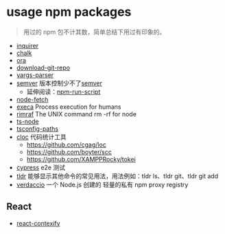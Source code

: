 # usage npm packages

> 用过的 npm 包不计其数，简单总结下用过有印象的。

- [inquirer](https://github.com/SBoudrias/Inquirer.js)
- [chalk](https://github.com/chalk/chalk)
- [ora](https://github.com/sindresorhus/ora)
- [download-git-repo](https://gitlab.com/flippidippi/download-git-repo)
- [yargs-parser](https://github.com/yargs/yargs-parser)
- [semver](https://github.com/npm/node-semver) 版本控制少不了[semver](https://semver.org/)
  - 延伸阅读：[npm-run-script](https://docs.npmjs.com/cli/v7/commands/npm-run-script)
- [node-fetch](https://github.com/node-fetch/node-fetch)
- [execa](https://github.com/sindresorhus/execa) Process execution for humans
- [rimraf](https://github.com/isaacs/rimraf) The UNIX command rm -rf for node
- [ts-node](https://github.com/TypeStrong/ts-node)
- [tsconfig-paths](https://github.com/dividab/tsconfig-paths)
- [cloc](https://github.com/AlDanial/cloc) 代码统计工具
  - https://github.com/cgag/loc
  - https://github.com/boyter/scc
  - https://github.com/XAMPPRocky/tokei
- [cypress](https://github.com/cypress-io/cypress) e2e 测试
- [tldr](https://github.com/tldr-pages/tldr#how-do-i-use-it) 能够显示其他命令的常见用法，用法例如：tldr ls、tldr git、tldr git add
- [verdaccio](https://github.com/verdaccio) 一个 Node.js 创建的 轻量的私有 npm proxy registry

## React

- [react-contexify](https://github.com/fkhadra/react-contexify)
